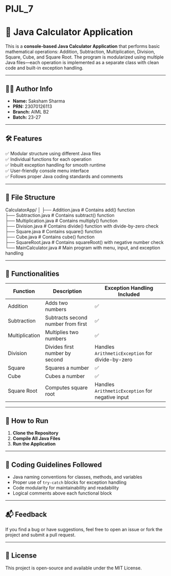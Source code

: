 # PIJL_7

# 📱 Java Calculator Application

This is a **console-based Java Calculator Application** that performs basic mathematical operations: Addition, Subtraction, Multiplication, Division, Square, Cube, and Square Root. The program is modularized using multiple Java files—each operation is implemented as a separate class with clean code and built-in exception handling.

---

## 🧑‍💻 Author Info
- **Name:** Saksham Sharma
- **PRN:** 23070126113
- **Branch:** AIML B2
- **Batch:** 23-27

---

## 🛠️ Features

✅ Modular structure using different Java files  
✅ Individual functions for each operation  
✅ Inbuilt exception handling for smooth runtime  
✅ User-friendly console menu interface  
✅ Follows proper Java coding standards and comments  

---

## 📂 File Structure

CalculatorApp/
│
├── Addition.java         # Contains add() function  
├── Subtraction.java      # Contains subtract() function  
├── Multiplication.java   # Contains multiply() function  
├── Division.java         # Contains divide() function with divide-by-zero check  
├── Square.java           # Contains square() function  
├── Cube.java             # Contains cube() function  
├── SquareRoot.java       # Contains squareRoot() with negative number check  
└── MainCalculator.java   # Main program with menu, input, and exception handling

---

## 📌 Functionalities

| Function      | Description                               | Exception Handling Included        |
|---------------|-------------------------------------------|-------------------------------------|
| Addition      | Adds two numbers                          | ✅                                 |
| Subtraction   | Subtracts second number from first        | ✅                                 |
| Multiplication| Multiplies two numbers                    | ✅                                 |
| Division      | Divides first number by second            | Handles `ArithmeticException` for divide-by-zero |
| Square        | Squares a number                          | ✅                                 |
| Cube          | Cubes a number                            | ✅                                 |
| Square Root   | Computes square root                      | Handles `ArithmeticException` for negative input |

---

## 🚀 How to Run

1. **Clone the Repository**
2. **Compile All Java Files**
3. **Run the Application**


---

## 📎 Coding Guidelines Followed

- Java naming conventions for classes, methods, and variables
- Proper use of `try-catch` blocks for exception handling
- Code modularity for maintainability and readability
- Logical comments above each functional block

---

## 📬 Feedback

If you find a bug or have suggestions, feel free to open an issue or fork the project and submit a pull request.

---

## 📄 License

This project is open-source and available under the MIT License.
